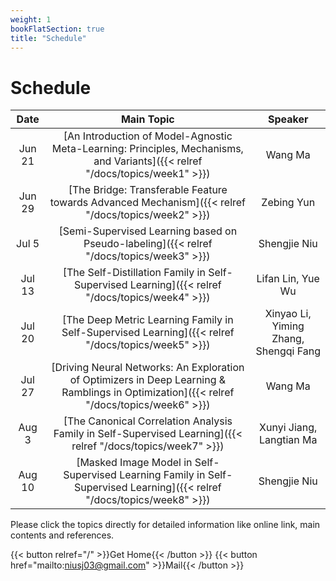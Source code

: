 ```yaml
---
weight: 1
bookFlatSection: true
title: "Schedule"
---
```


# Schedule

| Date | Main Topic | Speaker |
|:-----------:|:------------------:|:------:|
| Jun 21 | [An Introduction of Model-Agnostic Meta-Learning: Principles, Mechanisms, and Variants]({{< relref "/docs/topics/week1" >}})| Wang Ma |
| Jun 29 | [The Bridge: Transferable Feature towards Advanced Mechanism]({{< relref "/docs/topics/week2" >}})| Zebing Yun |
|Jul 5|[Semi-Supervised Learning based on Pseudo-labeling]({{< relref "/docs/topics/week3" >}})|Shengjie Niu|
|Jul 13|[The Self-Distillation Family in Self-Supervised Learning]({{< relref "/docs/topics/week4" >}})|Lifan Lin, Yue Wu|
|Jul 20|[The Deep Metric Learning Family in Self-Supervised Learning]({{< relref "/docs/topics/week5" >}})|Xinyao Li, Yiming Zhang, Shengqi Fang|
|Jul 27|[Driving Neural Networks: An Exploration of Optimizers in Deep Learning & Ramblings in Optimization]({{< relref "/docs/topics/week6" >}})|Wang Ma|
|Aug 3|[The Canonical Correlation Analysis Family in Self-Supervised Learning]({{< relref "/docs/topics/week7" >}})|Xunyi Jiang, Langtian Ma|
|Aug 10|[Masked Image Model in Self-Supervised Learning Family in Self-Supervised Learning]({{< relref "/docs/topics/week8" >}})|Shengjie Niu|

Please click the topics directly for detailed information like online link, main contents and references.

{{< button relref="/" >}}Get Home{{< /button >}}
{{< button href="mailto:niusj03@gmail.com" >}}Mail{{< /button >}}